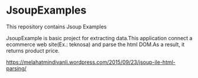 # JsoupExamples
This repository contains Jsoup Examples

JsoupExample is basic project for extracting data.This application connect a ecommerce web site(Ex.: teknosa) and parse the html DOM.As a result, it returns product price.

https://melahatmindivanli.wordpress.com/2015/09/23/jsoup-ile-html-parsing/
